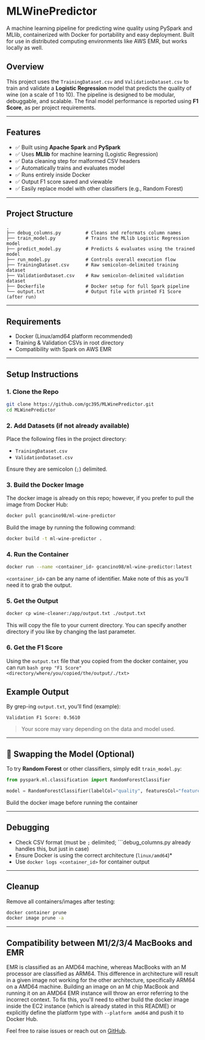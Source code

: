 # MLWinePredictor

A machine learning pipeline for predicting wine quality using PySpark and MLlib, containerized with Docker for portability and easy deployment. Built for use in distributed computing environments like AWS EMR, but works locally as well.

## Overview

This project uses the `TrainingDataset.csv` and `ValidationDataset.csv` to train and validate a **Logistic Regression** model that predicts the quality of wine (on a scale of 1 to 10). The pipeline is designed to be modular, debuggable, and scalable. The final model performance is reported using **F1 Score**, as per project requirements.

---

## Features

- ✅ Built using **Apache Spark** and **PySpark**
- ✅ Uses **MLlib** for machine learning (Logistic Regression)
- ✅ Data cleaning step for malformed CSV headers
- ✅ Automatically trains and evaluates model
- ✅ Runs entirely inside Docker
- ✅ Output F1 score saved and viewable
- ✅ Easily replace model with other classifiers (e.g., Random Forest)

---

## Project Structure

```
.
├── debug_columns.py         # Cleans and reformats column names
├── train_model.py           # Trains the MLlib Logistic Regression model
├── predict_model.py         # Predicts & evaluates using the trained model
├── run_model.py             # Controls overall execution flow
├── TrainingDataset.csv      # Raw semicolon-delimited training dataset
├── ValidationDataset.csv    # Raw semicolon-delimited validation dataset
├── Dockerfile               # Docker setup for full Spark pipeline
└── output.txt               # Output file with printed F1 Score (after run)
```

---

## Requirements

- Docker (Linux/amd64 platform recommended)
- Training & Validation CSVs in root directory
- Compatibility with Spark on AWS EMR

---

## Setup Instructions

### 1. Clone the Repo

```bash
git clone https://github.com/gc395/MLWinePredictor.git
cd MLWinePredictor
```

### 2. Add Datasets (if not already available)

Place the following files in the project directory:

- `TrainingDataset.csv`
- `ValidationDataset.csv`

Ensure they are semicolon (`;`) delimited.

### 3. Build the Docker Image

The docker image is already on this repo; however, if you prefer to pull the image from Docker Hub:

```bash
docker pull gcancino98/ml-wine-predictor
```

Build the image by running the following command:

```bash
docker build -t ml-wine-predictor .
```

### 4. Run the Container

```bash
docker run --name <container_id> gcancino98/ml-wine-predictor:latest
```

```<container_id>``` can be any name of identifier. Make note of this as you'll need it to grab the output.

### 5. Get the Output

```bash
docker cp wine-cleaner:/app/output.txt ./output.txt
```

This will copy the file to your current directory. You can specify another directory if you like by changing the last parameter.

### 6. Get the F1 Score

Using the ```output.txt``` file that you copied from the docker container, you can run ```bash grep "F1 Score" <directory/where/you/copied/the/output/./txt>```

## Example Output

By grep-ing `output.txt`, you’ll find (example):

```
Validation F1 Score: 0.5610
```

> Your score may vary depending on the data and model used.

---

## 🔁 Swapping the Model (Optional)

To try **Random Forest** or other classifiers, simply edit `train_model.py`:

```python
from pyspark.ml.classification import RandomForestClassifier

model = RandomForestClassifier(labelCol="quality", featuresCol="features", numTrees=100)
```
Build the docker image before running the container

---

## Debugging

- Check CSV format (must be `;` delimited; ```debug_columns.py already handles this, but just in case)
- Ensure Docker is using the correct architecture (`linux/amd64`)*
- Use `docker logs <container_id>` for container output

---

## Cleanup

Remove all containers/images after testing:

```bash
docker container prune
docker image prune -a
```

---

## Compatibility between M1/2/3/4 MacBooks and EMR

EMR is classified as an AMD64 machine, whereas MacBooks with an M processor are classified as ARM64. This difference in architecture will result in a given image not working for the other architecture, specifically ARM64 on a AMD64 machine. Building an image on an M chip MacBook and running it on an AMD64 EMR instance will throw an error referring to the incorrect context. 
To fix this, you'll need to either build the docker image inside the EC2 instance (which is already stated in this README) or explicitly define the platform type with ```--platform amd64``` and push it to Docker Hub. 

Feel free to raise issues or reach out on [GitHub](https://github.com/gc395/MLWinePredictor/issues).
